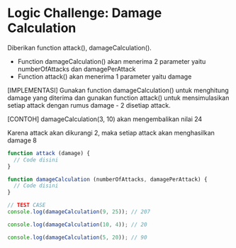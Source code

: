 # Logic Challenge: Damage Calculation

Diberikan function attack(), damageCalculation().

- Function damageCalculation() akan menerima 2 parameter yaitu numberOfAttacks dan damagePerAttack
- Function attack() akan menerima 1 parameter yaitu damage

[IMPLEMENTASI]
Gunakan function damageCalculation() untuk menghitung damage yang diterima dan gunakan function
attack() untuk mensimulasikan setiap attack dengan rumus damage - 2 disetiap attack.

[CONTOH]
damageCalculation(3, 10) akan mengembalikan nilai 24

Karena attack akan dikurangi 2, maka setiap attack akan menghasilkan damage 8

```JavaScript
function attack (damage) {
  // Code disini
}

function damageCalculation (numberOfAttacks, damagePerAttack) {
  // Code disini
}

// TEST CASE
console.log(damageCalculation(9, 25)); // 207

console.log(damageCalculation(10, 4)); // 20

console.log(damageCalculation(5, 20)); // 90
```
